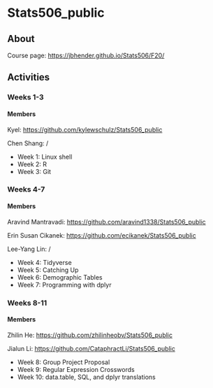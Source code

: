 # Stats506_public

## About ##
Course page: https://jbhender.github.io/Stats506/F20/

## Activities ##
### Weeks 1-3 ###
#### Members ####
Kyel: https://github.com/kylewschulz/Stats506_public

Chen Shang: /

* Week 1: Linux shell
* Week 2: R
* Week 3: Git 

### Weeks 4-7 ###
#### Members ####
Aravind Mantravadi: https://github.com/aravind1338/Stats506_public

Erin Susan Cikanek: https://github.com/ecikanek/Stats506_public

Lee-Yang Lin: /

* Week 4: Tidyverse
* Week 5: Catching Up
* Week 6: Demographic Tables
* Week 7: Programming with dplyr

### Weeks 8-11 ###
#### Members ####
Zhilin He: https://github.com/zhilinheobv/Stats506_public

Jialun Li: https://github.com/CataphractLi/Stats506_public

* Week 8: Group Project Proposal
* Week 9: Regular Expression Crosswords
* Week 10: data.table, SQL, and dplyr translations

